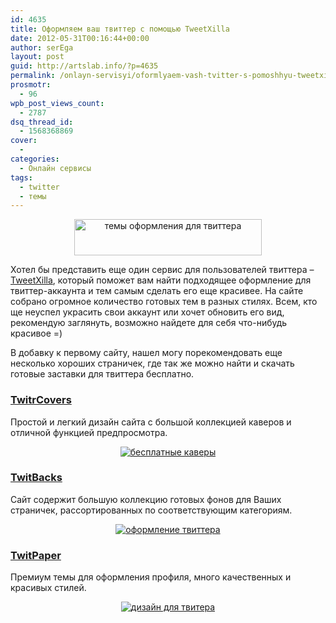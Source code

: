 ```yaml
---
id: 4635
title: Оформляем ваш твиттер с помощью TweetXilla
date: 2012-05-31T00:16:44+00:00
author: serEga
layout: post
guid: http://artslab.info/?p=4635
permalink: /onlayn-servisyi/oformlyaem-vash-tvitter-s-pomoshhyu-tweetxilla/
prosmotr:
  - 96
wpb_post_views_count:
  - 2787
dsq_thread_id:
  - 1568368869
cover:
  - 
categories:
  - Онлайн сервисы
tags:
  - twitter
  - темы
---
```

<center>
  <a href="http://img.artslab.info/designi_dlya_twitter.jpg"><img src="http://img.artslab.info/designi_dlya_twitter-300x58.jpg" alt="темы оформления для твиттера" title="designi_dlya_twitter" width="300" height="58" class="aligncenter size-medium wp-image-4639" srcset="http://img.artslab.info/designi_dlya_twitter-300x58.jpg 300w, http://img.artslab.info/designi_dlya_twitter.jpg 476w" sizes="(max-width: 300px) 100vw, 300px" /></a>
</center>

Хотел бы представить еще один сервис для пользователей твиттера &#8211; <a href="http://www.tweetxilla.com/" target="_blank">TweetXilla</a>, который поможет вам найти подходящее оформление для твиттер-аккаунта и тем самым сделать его еще красивее. На сайте собрано огромное количество готовых тем в разных стилях. Всем, кто ще неуспел украсить свои аккаунт или хочет обновить его вид, рекомендую заглянуть, возможно найдете для себя что-нибудь красивое =)

В добавку к первому сайту, нашел могу порекомендовать еще несколько хороших страничек, где так же можно найти и скачать готовые заставки для твиттера бесплатно.

### <a href="http://www.twitrcovers.com/" target="_blank">TwitrCovers</a>

Простой и легкий дизайн сайта с большой коллекцией каверов и отличной функцией предпросмотра.

<center>
  <a href="http://img.artslab.info/design_oblozhki.png"><img src="http://img.artslab.info/design_oblozhki-300x213.png" alt="бесплатные каверы" class="aligncenter size-medium wp-image-7396" srcset="http://img.artslab.info/design_oblozhki-300x213.png 300w, http://img.artslab.info/design_oblozhki-1024x729.png 1024w, http://img.artslab.info/design_oblozhki.png 1161w" sizes="(max-width: 300px) 100vw, 300px" /></a>
</center>

### <a href="http://www.twitbacks.com/" target="_blank">TwitBacks</a>

Сайт содержит большую коллекцию готовых фонов для Ваших страничек, рассортированных по соответствующим категориям.

<center>
  <a href="http://img.artslab.info/temi_dlya_twittera.png"><img src="http://img.artslab.info/temi_dlya_twittera-300x202.png" alt="оформление твиттера" class="aligncenter size-medium wp-image-7391" srcset="http://img.artslab.info/temi_dlya_twittera-300x202.png 300w, http://img.artslab.info/temi_dlya_twittera.png 956w" sizes="(max-width: 300px) 100vw, 300px" /></a>
</center>

### <a href="http://twitpaper.com/" target="_blank">TwitPaper</a>

Премиум темы для оформления профиля, много качественных и красивых стилей.

<center>
  <a href="http://img.artslab.info/oformit_twitter.png"><img src="http://img.artslab.info/oformit_twitter-300x193.png" alt="дизайн для твитера" class="aligncenter size-medium wp-image-7392" srcset="http://img.artslab.info/oformit_twitter-300x193.png 300w, http://img.artslab.info/oformit_twitter.png 1015w" sizes="(max-width: 300px) 100vw, 300px" /></a>
</center>